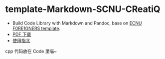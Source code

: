 # template-Markdown-SCNU-CReatiQ

* Build Code Library with Markdown and Pandoc, base on [ECNU F0RE1GNERS template](https://github.com/F0RE1GNERS/template).
* [PDF 下载](https://github.com/jzcrq/template-Markdown-SCNU-CReatiQ/raw/gh-pages/template.pdf)
* [使用指北](https://xcpcio.com/code-library/code-library-build/#markdown-ecnu-f0re1gners)

cpp 代码放在 Code 里喵~

